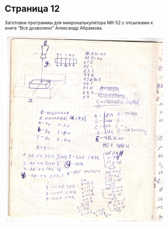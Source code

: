# Страница 12

Заготовки программы для микрокалькулятора МК-52 с отсылками к книге "Все дозволено" Александр Абрамова.

![](page12.jpeg)
